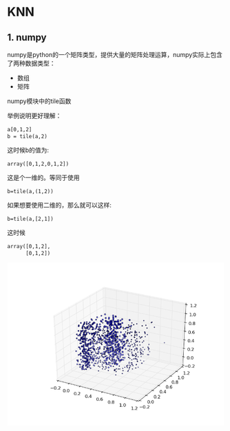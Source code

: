 # KNN

## 1. numpy
numpy是python的一个矩阵类型，提供大量的矩阵处理运算，numpy实际上包含了两种数据类型：
- 数组
- 矩阵

numpy模块中的tile函数

举例说明更好理解：
```
a[0,1,2]
b = tile(a,2)
```
这时候b的值为:
```
array([0,1,2,0,1,2])
```
这是个一维的。等同于使用
```
b=tile(a,(1,2))
```
如果想要使用二维的，那么就可以这样:
```
b=tile(a,[2,1])
```
这时候
```
array([0,1,2],
      [0,1,2])
```

![image](https://github.com/bzhou830/ML-python/raw/master/ch1-KNN/figure_1.png)


